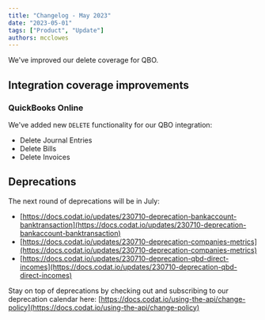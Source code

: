 ```yaml
---
title: "Changelog - May 2023"
date: "2023-05-01"
tags: ["Product", "Update"]
authors: mcclowes
---
```


We've improved our delete coverage for QBO.

<!--truncate-->

## Integration coverage improvements

### QuickBooks Online

We've added new `DELETE` functionality for our QBO integration:

- Delete Journal Entries
- Delete Bills
- Delete Invoices

## Deprecations

The next round of deprecations will be in July:

- [https://docs.codat.io/updates/230710-deprecation-bankaccount-banktransaction](https://docs.codat.io/updates/230710-deprecation-bankaccount-banktransaction)
- [https://docs.codat.io/updates/230710-deprecation-companies-metrics](https://docs.codat.io/updates/230710-deprecation-companies-metrics)
- [https://docs.codat.io/updates/230710-deprecation-qbd-direct-incomes](https://docs.codat.io/updates/230710-deprecation-qbd-direct-incomes)

Stay on top of deprecations by checking out and subscribing to our deprecation calendar here: [https://docs.codat.io/using-the-api/change-policy](https://docs.codat.io/using-the-api/change-policy)